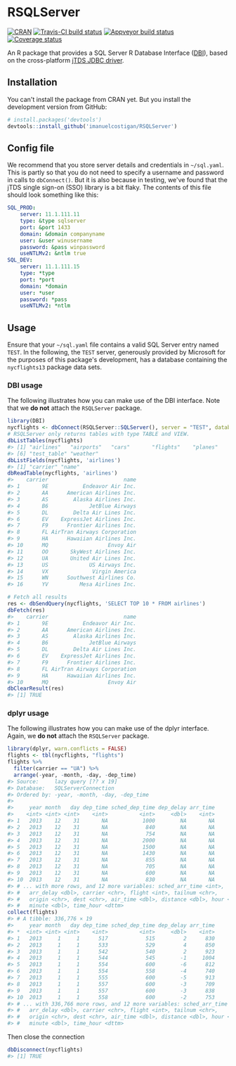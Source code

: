 
<!-- README.md is generated from README.Rmd. Please edit that file -->
RSQLServer
==========

[![CRAN](http://www.r-pkg.org/badges/version/RSQLServer)](http://cran.r-project.org/package=RSQLServer) [![Travis-CI build status](https://travis-ci.org/imanuelcostigan/RSQLServer.svg?branch=master)](https://travis-ci.org/imanuelcostigan/RSQLServer) [![Appveyor build status](https://ci.appveyor.com/api/projects/status/i2oedybuqi2o5crg/branch/master?svg=true)](https://ci.appveyor.com/project/imanuelcostigan/rsqlserver/branch/master) [![Coverage status](https://codecov.io/gh/imanuelcostigan/RSQLServer/branch/master/graph/badge.svg)](https://codecov.io/gh/imanuelcostigan/RSQLServer)

An R package that provides a SQL Server R Database Interface ([DBI](https://github.com/rstats-db/DBI)), based on the cross-platform [jTDS JDBC driver](http://jtds.sourceforge.net/index.html).

Installation
------------

You can't install the package from CRAN yet. But you install the development version from GitHub:

``` r
# install.packages('devtools')
devtools::install_github('imanuelcostigan/RSQLServer')
```

Config file
-----------

We recommend that you store server details and credentials in `~/sql.yaml`. This is partly so that you do not need to specify a username and password in calls to `dbConnect()`. But it is also because in testing, we've found that the jTDS single sign-on (SSO) library is a bit flaky. The contents of this file should look something like this:

``` yaml
SQL_PROD:
    server: 11.1.111.11
    type: &type sqlserver
    port: &port 1433
    domain: &domain companyname
    user: &user winusername
    password: &pass winpassword
    useNTLMv2: &ntlm true
SQL_DEV:
    server: 11.1.111.15
    type: *type
    port: *port
    domain: *domain
    user: *user
    password: *pass
    useNTLMv2: *ntlm
```

Usage
-----

Ensure that your `~/sql.yaml` file contains a valid SQL Server entry named `TEST`. In the following, the `TEST` server, generously provided by Microsoft for the purposes of this package's development, has a database containing the `nycflights13` package data sets.

### DBI usage

The following illustrates how you can make use of the DBI interface. Note that we **do not** attach the `RSQLServer` package.

``` r
library(DBI)
nycflights <- dbConnect(RSQLServer::SQLServer(), server = "TEST", database = 'DBItest')
# RSQLServer only returns tables with type TABLE and VIEW.
dbListTables(nycflights)
#> [1] "airlines"   "airports"   "cars"       "flights"    "planes"    
#> [6] "test_table" "weather"
dbListFields(nycflights, 'airlines')
#> [1] "carrier" "name"
dbReadTable(nycflights, 'airlines')
#>    carrier                        name
#> 1       9E           Endeavor Air Inc.
#> 2       AA      American Airlines Inc.
#> 3       AS        Alaska Airlines Inc.
#> 4       B6             JetBlue Airways
#> 5       DL        Delta Air Lines Inc.
#> 6       EV    ExpressJet Airlines Inc.
#> 7       F9      Frontier Airlines Inc.
#> 8       FL AirTran Airways Corporation
#> 9       HA      Hawaiian Airlines Inc.
#> 10      MQ                   Envoy Air
#> 11      OO       SkyWest Airlines Inc.
#> 12      UA       United Air Lines Inc.
#> 13      US             US Airways Inc.
#> 14      VX              Virgin America
#> 15      WN      Southwest Airlines Co.
#> 16      YV          Mesa Airlines Inc.

# Fetch all results
res <- dbSendQuery(nycflights, 'SELECT TOP 10 * FROM airlines')
dbFetch(res)
#>    carrier                        name
#> 1       9E           Endeavor Air Inc.
#> 2       AA      American Airlines Inc.
#> 3       AS        Alaska Airlines Inc.
#> 4       B6             JetBlue Airways
#> 5       DL        Delta Air Lines Inc.
#> 6       EV    ExpressJet Airlines Inc.
#> 7       F9      Frontier Airlines Inc.
#> 8       FL AirTran Airways Corporation
#> 9       HA      Hawaiian Airlines Inc.
#> 10      MQ                   Envoy Air
dbClearResult(res)
#> [1] TRUE
```

### dplyr usage

The following illustrates how you can make use of the dplyr interface. Again, we **do not** attach the `RSQLServer` package.

``` r
library(dplyr, warn.conflicts = FALSE)
flights <- tbl(nycflights, "flights")
flights %>% 
  filter(carrier == "UA") %>% 
  arrange(-year, -month, -day, -dep_time)
#> Source:     lazy query [?? x 19]
#> Database:   SQLServerConnection
#> Ordered by: -year, -month, -day, -dep_time
#> 
#>     year month   day dep_time sched_dep_time dep_delay arr_time
#>    <int> <int> <int>    <int>          <int>     <dbl>    <int>
#> 1   2013    12    31       NA           1000        NA       NA
#> 2   2013    12    31       NA            840        NA       NA
#> 3   2013    12    31       NA            754        NA       NA
#> 4   2013    12    31       NA           2000        NA       NA
#> 5   2013    12    31       NA           1500        NA       NA
#> 6   2013    12    31       NA           1430        NA       NA
#> 7   2013    12    31       NA            855        NA       NA
#> 8   2013    12    31       NA            705        NA       NA
#> 9   2013    12    31       NA            600        NA       NA
#> 10  2013    12    31       NA            830        NA       NA
#> # ... with more rows, and 12 more variables: sched_arr_time <int>,
#> #   arr_delay <dbl>, carrier <chr>, flight <int>, tailnum <chr>,
#> #   origin <chr>, dest <chr>, air_time <dbl>, distance <dbl>, hour <dbl>,
#> #   minute <dbl>, time_hour <dttm>
collect(flights)
#> # A tibble: 336,776 × 19
#>     year month   day dep_time sched_dep_time dep_delay arr_time
#> *  <int> <int> <int>    <int>          <int>     <dbl>    <int>
#> 1   2013     1     1      517            515         2      830
#> 2   2013     1     1      533            529         4      850
#> 3   2013     1     1      542            540         2      923
#> 4   2013     1     1      544            545        -1     1004
#> 5   2013     1     1      554            600        -6      812
#> 6   2013     1     1      554            558        -4      740
#> 7   2013     1     1      555            600        -5      913
#> 8   2013     1     1      557            600        -3      709
#> 9   2013     1     1      557            600        -3      838
#> 10  2013     1     1      558            600        -2      753
#> # ... with 336,766 more rows, and 12 more variables: sched_arr_time <int>,
#> #   arr_delay <dbl>, carrier <chr>, flight <int>, tailnum <chr>,
#> #   origin <chr>, dest <chr>, air_time <dbl>, distance <dbl>, hour <dbl>,
#> #   minute <dbl>, time_hour <dttm>
```

Then close the connection

``` r
dbDisconnect(nycflights)
#> [1] TRUE
```
